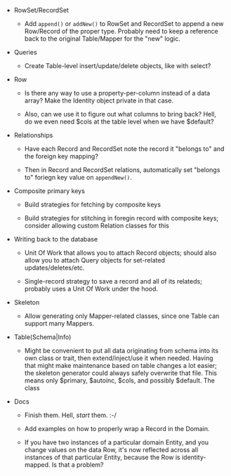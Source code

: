 - RowSet/RecordSet

    - Add `append()` or `addNew()` to RowSet and RecordSet to append a new Row/Record of the proper type. Probably need to keep a reference back to the original Table/Mapper for the "new" logic.

- Queries

    - Create Table-level insert/update/delete objects, like with select?

- Row

    - Is there any way to use a property-per-column instead of a data array? Make the Identity object private in that case.

    - Also, can we use it to figure out what columns to bring back? Hell, do we even need $cols at the table level when we have $default?

- Relationships

    - Have each Record and RecordSet note the record it "belongs to" and the foreign key mapping?

    - Then in Record and RecordSet relations, automatically set "belongs to" foriegn key value on `appendNew()`.

- Composite primary keys

    - Build strategies for fetching by composite keys

    - Build strategies for stitching in foregin record with composite keys; consider allowing custom Relation classes for this

- Writing back to the database

    - Unit Of Work that allows you to attach Record objects; should also allow you to attach Query objects for set-related updates/deletes/etc.

    - Single-record strategy to save a record and all of its relateds; probably uses a Unit Of Work under the hood.

- Skeleton

    - Allow generating only Mapper-related classes, since one Table can support many Mappers.

- Table(Schema|Info)

    - Might be convenient to put all data originating from schema into its own class or trait, then extend/inject/use it when needed. Having that might make maintenance based on table changes a lot easier; the skeleton generator could always safely overwrite that file. This means only $primary, $autoinc, $cols, and possibly $default. The class

- Docs

    - Finish them. Hell, *start* them. :-/

    - Add examples on how to properly wrap a Record in the Domain.

    - If you have two instances of a particular domain Entity, and you change values on the data Row, it's now reflected across all instances of that particular Entity, because the Row is identity-mapped. Is that a problem?

